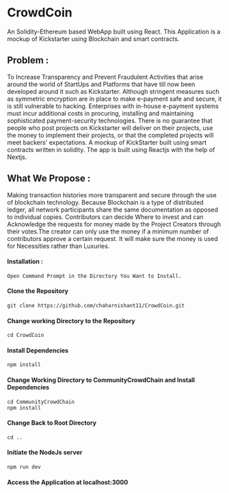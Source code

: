 # CrowdCoin
An Solidity-Ethereum based WebApp built using React. This Application is a mockup of Kickstarter using Blockchain and smart contracts.

## Problem :
To Increase Transparency and Prevent Fraudulent Activities that arise around the world of StartUps and Platforms that have till now been developed around it such as Kickstarter. Although stringent measures such as symmetric encryption are in place to make e-payment safe and secure, it is still vulnerable to hacking. Enterprises with in-house e-payment systems must incur additional costs in procuring, installing and maintaining sophisticated payment-security technologies. There is no guarantee that people who post projects on Kickstarter will deliver on their projects, use the money to implement their projects, or that the completed projects will meet backers' expectations. A mockup of KickStarter built using smart contracts written in solidity. The app is built using Reactjs with the help of Nextjs.

## What We Propose :
Making transaction histories more transparent and secure through the use of blockchain technology. Because Blockchain is a type of distributed ledger, all network participants share the same documentation as opposed to individual copies. Contributors can decide Where to invest and can Acknowledge the requests for money made by the Project Creators through their votes.The creator can only use the money if a minimum number of contributors approve a certain request. It will make sure the money is used for Necessities rather than Luxuries.

#### Installation :
```
Open Command Prompt in the Directory You Want to Install.
```
#### Clone the Repository
```
git clone https://github.com/chaharnishant11/CrowdCoin.git
```
#### Change working Directory to the Repository
```
cd CrowdCoin
```
#### Install Dependencies
```
npm install
```
#### Change Working Directory to CommunityCrowdChain and Install Dependencies
```
cd CommunityCrowdChain
npm install
```
#### Change Back to Root Directory
```
cd ..
```
#### Initiate the NodeJs server
```
npm run dev
```
#### Access the Application at localhost:3000
